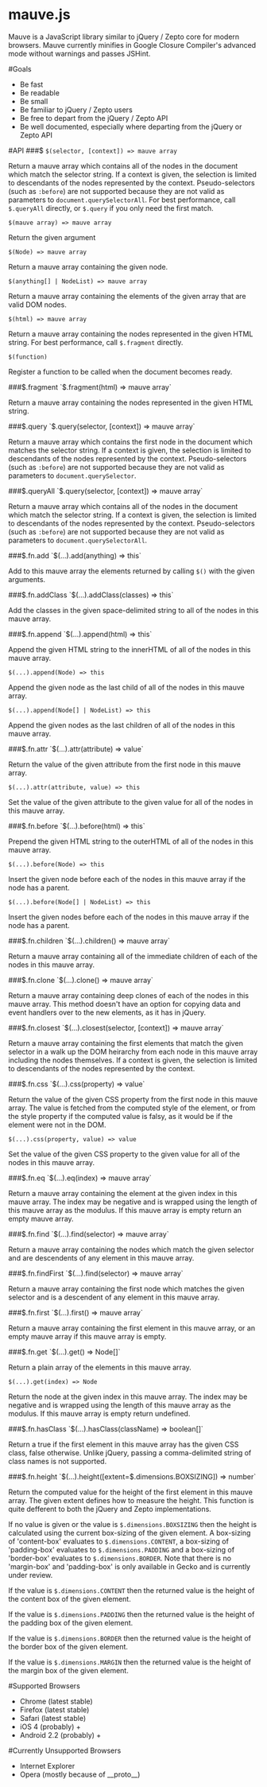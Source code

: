 mauve.js
=====

Mauve is a JavaScript library similar to jQuery / Zepto core for modern browsers.
Mauve currently minifies in Google Closure Compiler's advanced mode without warnings and passes JSHint.

#Goals

- Be fast
- Be readable
- Be small
- Be familiar to jQuery / Zepto users
- Be free to depart from the jQuery / Zepto API
- Be well documented, especially where departing from the jQuery or Zepto API

#API
###$
`$(selector, [context]) => mauve array`

Return a mauve array which contains all of the nodes in the document which match the selector string.
If a context is given, the selection is limited to descendants of the nodes represented by the context.
Pseudo-selectors (such as `:before`) are not supported because they are not valid as parameters to `document.querySelectorAll`.
For best performance, call `$.queryAll` directly, or `$.query` if you only need the first match.

`$(mauve array) => mauve array`

Return the given argument

`$(Node) => mauve array`

Return a mauve array containing the given node.

`$(anything[] | NodeList) => mauve array`

Return a mauve array containing the elements of the given array that are valid DOM nodes.

`$(html) => mauve array`

Return a mauve array containing the nodes represented in the given HTML string.
For best performance, call `$.fragment` directly.

`$(function)`

Register a function to be called when the document becomes ready.

###$.fragment
`$.fragment(html) => mauve array`

Return a mauve array containing the nodes represented in the given HTML string.

###$.query
`$.query(selector, [context]) => mauve array`

Return a mauve array which contains the first node in the document which matches the selector string.
If a context is given, the selection is limited to descendants of the nodes represented by the context.
Pseudo-selectors (such as `:before`) are not supported because they are not valid as parameters to `document.querySelector`.

###$.queryAll
`$.query(selector, [context]) => mauve array`

Return a mauve array which contains all of the nodes in the document which match the selector string.
If a context is given, the selection is limited to descendants of the nodes represented by the context.
Pseudo-selectors (such as `:before`) are not supported because they are not valid as parameters to `document.querySelectorAll`.

###$.fn.add
`$(...).add(anything) => this`

Add to this mauve array the elements returned by calling `$()` with the given arguments.

###$.fn.addClass
`$(...).addClass(classes) => this`

Add the classes in the given space-delimited string to all of the nodes in this mauve array.

###$.fn.append
`$(...).append(html) => this`

Append the given HTML string to the innerHTML of all of the nodes in this mauve array.

`$(...).append(Node) => this`

Append the given node as the last child of all of the nodes in this mauve array.

`$(...).append(Node[] | NodeList) => this`

Append the given nodes as the last children of all of the nodes in this mauve array.

###$.fn.attr
`$(...).attr(attribute) => value`

Return the value of the given attribute from the first node in this mauve array.

`$(...).attr(attribute, value) => this`

Set the value of the given attribute to the given value for all of the nodes in this mauve array.

###$.fn.before
`$(...).before(html) => this`

Prepend the given HTML string to the outerHTML of all of the nodes in this mauve array.

`$(...).before(Node) => this`

Insert the given node before each of the nodes in this mauve array if the node has a parent.

`$(...).before(Node[] | NodeList) => this`

Insert the given nodes before each of the nodes in this mauve array if the node has a parent.

###$.fn.children
`$(...).children() => mauve array`

Return a mauve array containing all of the immediate children of each of the nodes in this mauve array.

###$.fn.clone
`$(...).clone() => mauve array`

Return a mauve array containing deep clones of each of the nodes in this mauve array.
This method doesn't have an option for copying data and event handlers over to the new elements, as it has in jQuery.

###$.fn.closest
`$(...).closest(selector, [context]) => mauve array`

Return a mauve array containing the first elements that match the given selector in a walk up the DOM heirarchy from each node in this mauve array including the nodes themselves.
If a context is given, the selection is limited to descendants of the nodes represented by the context.

###$.fn.css
`$(...).css(property) => value`

Return the value of the given CSS property from the first node in this mauve array. The value is fetched from the computed style of the element, or from the style property if the computed value is falsy, as it would be if the element were not in the DOM.

`$(...).css(property, value) => value`

Set the value of the given CSS property to the given value for all of the nodes in this mauve array.

###$.fn.eq
`$(...).eq(index) => mauve array`

Return a mauve array containing the element at the given index in this mauve array. The index may be negative and is wrapped using the length of this mauve array as the modulus. If this mauve array is empty return an empty mauve array.

###$.fn.find
`$(...).find(selector) => mauve array`

Return a mauve array containing the nodes which match the given selector and are descendents of any element in this mauve array.

###$.fn.findFirst
`$(...).find(selector) => mauve array`

Return a mauve array containing the first node which matches the given selector and is a descendent of any element in this mauve array.

###$.fn.first
`$(...).first() => mauve array`

Return a mauve array containing the first element in this mauve array, or an empty mauve array if this mauve array is empty.

###$.fn.get
`$(...).get() => Node[]`

Return a plain array of the elements in this mauve array.

`$(...).get(index) => Node`

Return the node at the given index in this mauve array. The index may be negative and is wrapped using the length of this mauve array as the modulus. If this mauve array is empty return undefined.

###$.fn.hasClass
`$(...).hasClass(className) => boolean[]`

Return a true if the first element in this mauve array has the given CSS class, false otherwise. Unlike jQuery, passing a comma-delimited string of class names is not supported.

###$.fn.height
`$(...).height([extent=$.dimensions.BOXSIZING]) => number`

Return the computed value for the height of the first element in this mauve array. The given extent defines how to measure the height. This function is quite defferent to both the jQuery and Zepto implementations.

If no value is given or the value is `$.dimensions.BOXSIZING` then the height is calculated using the current box-sizing of the given element. A box-sizing of 'content-box' evaluates to `$.dimensions.CONTENT`, a box-sizing of 'padding-box' evaluates to `$.dimensions.PADDING` and a box-sizing of 'border-box' evaluates to `$.dimensions.BORDER`. Note that there is no 'margin-box' and 'padding-box' is only available in Gecko and is currently under review.

If the value is `$.dimensions.CONTENT` then the returned value is the height of the content box of the given element. 

If the value is `$.dimensions.PADDING` then the returned value is the height of the padding box of the given element.

If the value is `$.dimensions.BORDER` then the returned value is the height of the border box of the given element.

If the value is `$.dimensions.MARGIN` then the returned value is the height of the margin box of the given element.


#Supported Browsers

- Chrome (latest stable)
- Firefox (latest stable)
- Safari (latest stable)
- iOS 4 (probably) +
- Android 2.2 (probably) +

#Currently Unsupported Browsers

- Internet Explorer
- Opera (mostly because of \_\_proto\_\_)
